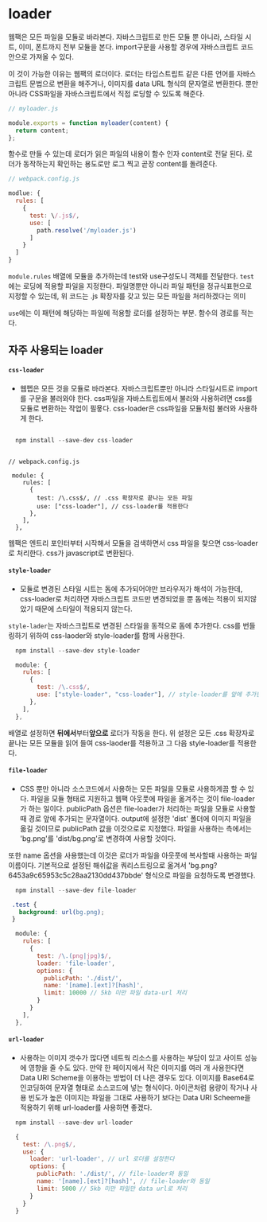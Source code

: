 # loader

웹팩은 모든 파일을 모듈로 바라본다. 자바스크립트로 만든 모듈 뿐 아니라, 스타일 시트, 이미, 폰트까지 전부 모듈을 본다.
import구문을 사용할 경우에 자바스크립트 코드 안으로 가져올 수 있다.

이 것이 가능한 이유는 웹팩의 로더이다. 로더는 타입스트립트 같은 다른 언어를 자바스크립트 문법으로 변환을 해주거나,
이미지를 data URL 형식의 문자열로 변환한다. 뿐만 아니라 CSS파일을 자바스크립트에서 직접 로딩할 수 있도록 해준다.

```javascript
// myloader.js

module.exports = function myloader(content) {
  return content;
};
```

함수로 만들 수 있는데 로더가 읽은 파일의 내용이 함수 인자 content로 전달 된다. 로더가 동작하는지 확인하는 용도로만 로그 찍고 곧장 content를 돌려준다.

```javascript
// webpack.config.js

modlue: {
  rules: [
    {
      test: \/.js$/,
      use: [
        path.resolve('/myloader.js')
      ]
    }
  ]
}

```

`module.rules` 배열에 모듈을 추가하는데 test와 use구성도니 객체를 전달한다. `test`에는 로딩에 적용할 파일을 지정한다. 파일명뿐만 아니라 파일 패턴을 정규식표현으로 지정할 수 있는데,
위 코드는 .js 확장자를 갖고 있는 모든 파일을 처리하겠다는 의미

`use`에는 이 패턴에 해당하는 파일에 적용할 로더를 설정하는 부분. 함수의 경로를 적는다.

## 자주 사용되는 loader

#### `css-loader`

- 웹펩은 모든 것을 모듈로 바라본다. 자바스크립트뿐만 아니라 스타일시트로 import를 구문을 불러와야 한다.
  css파일을 자바스트립트에서 불러와 사용하려면 css를 모듈로 변환하는 작업이 필욯다. css-loader은 css파일을 모듈처럼 불러와 사용하게 한다.

```javascript

  npm install --save-dev css-loader

```

```javscript

// webpack.config.js

 module: {
    rules: [
      {
        test: /\.css$/, // .css 확장자로 끝나는 모든 파일
        use: ["css-loader"], // css-loader를 적용한다
      },
    ],
  },

```

웹팩은 엔트리 포인터부터 시작해서 모듈을 검색하면서 css 파일을 찾으면 css-loader로 처리한다. css가 javascript로 변환된다.

#### `style-loader`

- 모듈로 변경된 스타일 시트는 돔에 추가되어야만 브라우저가 해석이 가능한데, css-loader로 처리하면 자바스크립트 코드만 변경되었을 뿐
  돔에는 적용이 되지않았기 때문에 스타일이 적용되지 않는다.

`style-lader`는 자바스크립트로 변경된 스타일을 동적으로 돔에 추가한다. css를 번들링하기 위하여 css-laoder와 style-loader를 함께 사용한다.

```javascript
  npm install --save-dev style-loader
```

```javascript
  module: {
    rules: [
      {
        test: /\.css$/,
        use: ["style-loader", "css-loader"], // style-loader를 앞에 추가한다
      },
    ],
  },
```

배열로 설정하면 **뒤에서**부터**앞으로** 로더가 작동을 한다. 위 설정은 모든 .css 확장자로 끝나는 모든 모듈을 읽어 들여 css-laoder를 적용하고 그 다음 style-loader를 적용한다.

#### `file-loader`
- CSS 뿐만 아니라 소스코드에서 사용하는 모든 파일을 모듈로 사용하게끔 할 수 있다. 파일을 모듈 형태로 지원하고 웹팩 아웃풋에 파일을 옮겨주는 것이 file-loader가 하는 일이다. 
publicPath 옵션은 file-loader가 처리하는 파일을 모듈로 사용할 때 경로 앞에 추가되는 문자열이다. output에 설정한 'dist' 폴더에 이미지 파일을 옮길 것이므로 publicPath 값을 이것으로로 지정했다. 파일을 사용하는 측에서는 'bg.png'를 'dist/bg.png'로 변경하여 사용할 것이다.

또한 name 옵션을 사용했는데 이것은 로더가 파일을 아웃풋에 복사할때 사용하는 파일 이름이다. 기본적으로 설정된 해쉬값을 쿼리스트링으로 옮겨서 'bg.png?6453a9c65953c5c28aa2130dd437bbde' 형식으로 파일을 요청하도록 변경했다.

```javascript
  npm install --save-dev file-loader

```
```css
 .test {
   background: url(bg.png);
 }
```

```javascript
  module: {
    rules: [
      {
        test: /\.(png|jpg)$/,
        loader: 'file-loader',
        options: {
          publicPath: './dist/',
          name: '[name].[ext]?[hash]',
          limit: 10000 // 5kb 미만 파일 data-url 처리
        }
      }
    ],
  },
```

#### `url-loader`
- 사용하는 이미지 갯수가 많다면 네트웍 리소스를 사용하는 부담이 있고 사이트 성능에 영향을 줄 수도 있다. 만약 한 페이지에서 작은 이미지를 여러 개 사용한다면 Data URI Scheme을 이용하는 방법이 더 나은 경우도 있다. 이미지를 Base64로 인코딩하여 문자열 형태로 소스코드에 넣는 형식이다. 아이콘처럼 용량이 작거나 사용 빈도가 높은 이미지는 파일을 그대로 사용하기 보다는 Data URI Scheeme을 적용하기 위해 url-loader를 사용하면 좋겠다.

```javascript
  npm install --save-dev url-loader
```

```javascript
  {
    test: /\.png$/,
    use: {
      loader: 'url-loader', // url 로더를 설정한다
      options: {
        publicPath: './dist/', // file-loader와 동일
        name: '[name].[ext]?[hash]', // file-loader와 동일
        limit: 5000 // 5kb 미만 파일만 data url로 처리
      }
    }
  }
```